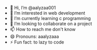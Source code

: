 - 👋 Hi, I’m @aalyzaa001
- 👀 I’m interested in web development
- 🌱 I’m currently learning c programming
- 💞️ I’m looking to collaborate on a project
- 📫 How to reach me don't know
- 😄 Pronouns: aaalyzaaa
- ⚡ Fun fact: to lazy to code

<!---
aalyzaa001/aalyzaa001 is a ✨ special ✨ repository because its `README.md` (this file) appears on your GitHub profile.
You can click the Preview link to take a look at your changes.
--->
